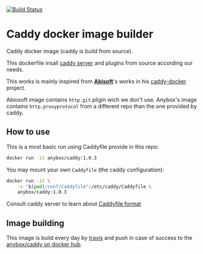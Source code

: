 [![Build Status](https://travis-ci.org/anybox/caddy-docker.svg?branch=master)](
https://travis-ci.org/anybox/caddy-docker)

# Caddy docker image builder

Caddy docker image (caddy is build from source).

This dockerfile insall [caddy server](https://github.com/caddyserver/caddy)
and plugins from source according our needs.

This works is mainly inspired from **[Abisoft](
https://github.com/abiosoft)**'s works in his [caddy-docker](
https://github.com/abiosoft/caddy-docker) project.

Abiosoft image contains ``http.git`` pligin wich we don't
use. Anybox's image contains ``http.proxyprotocol`` from a different
repo than the one provided by caddy.

## How to use


This is a most basic run using Caddyfile provide in this repo:

```bash
docker run -it anybox/caddy:1.0.3
```

You may mount your own ``Caddyfile`` (the caddy configuration):

```bash
docker run -it \
    -v "$(pwd)/conf/Caddyfile":/etc/caddy/Caddyfile \
    anybox/caddy:1.0.3
```

Consult caddy server to learn about [Caddyfile format](
https://caddyserver.com/docs)

## Image building

This image is build every day by [travis](
https://travis-ci.org/anybox/caddy-docker) and push in case of success
to the [anybox/caddy on docker hub](
https://hub.docker.com/r/anybox/caddy/).
